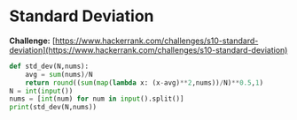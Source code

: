 # Standard Deviation

**Challenge:** [https://www.hackerrank.com/challenges/s10-standard-deviation](https://www.hackerrank.com/challenges/s10-standard-deviation)

```python
def std_dev(N,nums):
    avg = sum(nums)/N
    return round((sum(map(lambda x: (x-avg)**2,nums))/N)**0.5,1)
N = int(input())
nums = [int(num) for num in input().split()]
print(std_dev(N,nums))
```